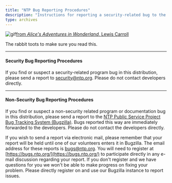 ```yaml
---
title: "NTP Bug Reporting Procedures"
description: "Instructions for reporting a security-related bug to the NTP security officer and reporting a non-security bug to the NTP bug tracker."
type: archives
---
```


![gif](/documentation/pic/hornraba.gif)[from _Alice's Adventures in Wonderland_, Lewis Carroll](/reflib/pictures/)

The rabbit toots to make sure you read this.

* * *

#### Security Bug Reporting Procedures

If you find or suspect a security-related program bug in this distribution, please send a report to [security@ntp.org](mailto:security@ntp.org). Please do not contact developers directly.

* * *

#### Non-Security Bug Reporting Procedures

If you find or suspect a non-security related program or documentation bug in this distribution, please send a report to the [NTP Public Service Project Bug Tracking System (Bugzilla)](https://bugs.ntp.org/). Bugs reported this way are immediately forwarded to the developers. Please do not contact the developers directly.

If you wish to send a report via electronic mail, please remember that your report will be held until one of our volunteers enters it in Bugzilla. The email address for these reports is [bugs@ntp.org](mailto:bugs@ntp.org). You will need to register at [https://bugs.ntp.org/](https://bugs.ntp.org/) to participate directly in any e-mail discussion regarding your report. If you don't register and we have questions for you we won't be able to make progress on fixing your problem. Please directly register on and use our Bugzilla instance to report issues.